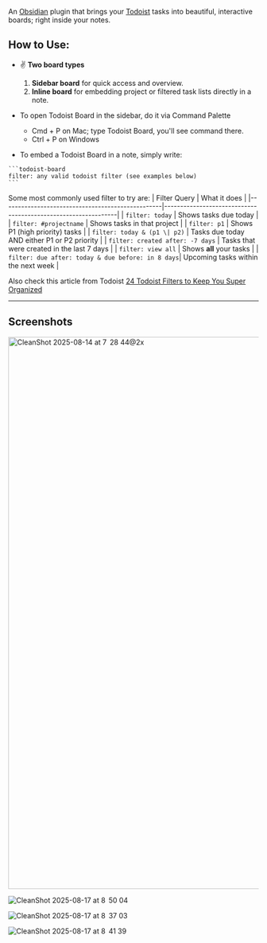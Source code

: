 An [Obsidian](https://obsidian.md) plugin that brings your [Todoist](https://todoist.com) tasks into beautiful, interactive boards; right inside your notes.
## **How to Use**:
- ✌️ **Two board types**
    1. **Sidebar board** for quick access and overview. 
    2.  **Inline board** for embedding project or filtered task lists directly in a note.

- To open Todoist Board in the sidebar, do it via Command Palette
	- Cmd + P on Mac; type Todoist Board, you'll see command there.
	- Ctrl + P on Windows
- To embed a Todoist Board in a note, simply write:
````
```todoist-board
filter: any valid todoist filter (see examples below)
```
````

Some most commonly used filter to try are:
| Filter Query                                     | What it does                                                  |
|--------------------------------------------------|---------------------------------------------------------------|
| `filter: today`                                  | Shows tasks due today                                         |
| `filter: #projectname`                           | Shows tasks in that project                                   |
| `filter: p1`                                     | Shows P1 (high priority) tasks                                |
| `filter: today & (p1 \| p2)`                     | Tasks due today AND either P1 or P2 priority                  |
| `filter: created after: -7 days`                 | Tasks that were created in the last 7 days                   |
| `filter: view all`                               | Shows **all** your tasks                                      |
| `filter: due after: today & due before: in 8 days`| Upcoming tasks within the next week                          |

Also check this article from Todoist [24 Todoist Filters to Keep You Super Organized](https://www.todoist.com/inspiration/todoist-filters)

***
## Screenshots
<img width="1584" height="1110" alt="CleanShot 2025-08-14 at 7  28 44@2x" src="https://github.com/user-attachments/assets/6a9f23ae-98cb-4f6e-8624-5c03fa9579ef" />

![CleanShot 2025-08-17 at 8  50 04](https://github.com/user-attachments/assets/8031cdab-ade9-4e8a-963f-cc946fe5561d)

![CleanShot 2025-08-17 at 8  37 03](https://github.com/user-attachments/assets/6cc0ad33-8e6d-48e0-911f-863bde8d7fa5)

![CleanShot 2025-08-17 at 8  41 39](https://github.com/user-attachments/assets/41e8ff5d-caf4-414d-816f-dbfcceafebb5)


